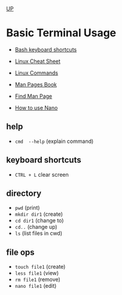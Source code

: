 [UP](../index.md)

# Basic Terminal Usage

- [Bash keyboard shortcuts](https://www.ostechnix.com/list-useful-bash-keyboard-shortcuts/)
- [Linux Cheat Sheet](https://www.cheatography.com/davechild/cheat-sheets/linux-command-line/pdf/)
- [Linux Commands](https://www.linuxtrainingacademy.com/linux-commands-cheat-sheet/)
- [Man Pages Book](https://tldr.sh/assets/tldr-book.pdf)
- [Find Man Page](https://tldr.ostera.io/ls)

- [How to use Nano](https://www.howtogeek.com/howto/42980/the-beginners-guide-to-nano-the-linux-command-line-text-editor/)

## help
- `cmd  --help` (explain command)

## keyboard shortcuts
- `CTRL + L` clear screen 

## directory
- `pwd` (print)
- `mkdir dir1` (create)
- `cd dir1` (change to)
- `cd..` (change up)
- `ls` (list files in cwd)

## file ops
- `touch file1` (create)
- `less file1` (view)
- `rm file1` (remove)
- `nano file1` (edit)